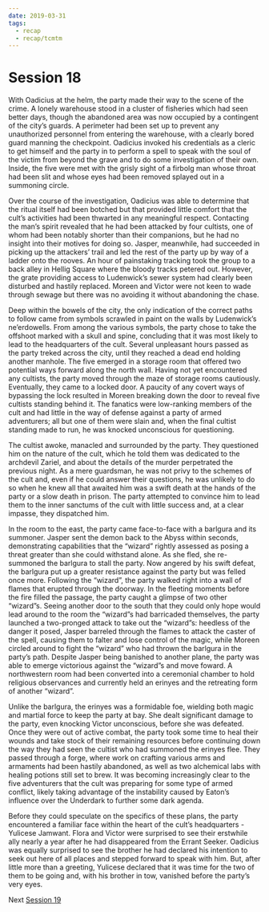 ```yaml
---
date: 2019-03-31
tags:
  - recap
  - recap/tcmtm
---
```

# Session 18

With Oadicius at the helm, the party made their way to the scene of the crime. A lonely warehouse stood in a cluster of fisheries which had seen better days, though the abandoned area was now occupied by a contingent of the city’s guards. A perimeter had been set up to prevent any unauthorized personnel from entering the warehouse, with a clearly bored guard manning the checkpoint. Oadicius invoked his credentials as a cleric to get himself and the party in to perform a spell to speak with the soul of the victim from beyond the grave and to do some investigation of their own. Inside, the five were met with the grisly sight of a firbolg man whose throat had been slit and whose eyes had been removed splayed out in a summoning circle.

Over the course of the investigation, Oadicius was able to determine that the ritual itself had been botched but that provided little comfort that the cult’s activities had been thwarted in any meaningful respect. Contacting the man’s spirit revealed that he had been attacked by four cultists, one of whom had been notably shorter than their companions, but he had no insight into their motives for doing so. Jasper, meanwhile, had succeeded in picking up the attackers’ trail and led the rest of the party up by way of a ladder onto the rooves. An hour of painstaking tracking took the group to a back alley in Hellig Square where the bloody tracks petered out. However, the grate providing access to Ludenwick’s sewer system had clearly been disturbed and hastily replaced. Moreen and Victor were not keen to wade through sewage but there was no avoiding it without abandoning the chase.

Deep within the bowels of the city, the only indication of the correct paths to follow came from symbols scrawled in paint on the walls by Ludenwick’s ne’erdowells. From among the various symbols, the party chose to take the offshoot marked with a skull and spine, concluding that it was most likely to lead to the headquarters of the cult. Several unpleasant hours passed as the party treked across the city, until they reached a dead end holding another manhole. The five emerged in a storage room that offered two potential ways forward along the north wall. Having not yet encountered any cultists, the party moved through the maze of storage rooms cautiously. Eventually, they came to a locked door. A paucity of any covert ways of bypassing the lock resulted in Moreen breaking down the door to reveal five cultists standing behind it. The fanatics were low-ranking members of the cult and had little in the way of defense against a party of armed adventurers; all but one of them were slain and, when the final cultist standing made to run, he was knocked unconscious for questioning.

The cultist awoke, manacled and surrounded by the party. They questioned him on the nature of the cult, which he told them was dedicated to the archdevil Zariel, and about the details of the murder perpetrated the previous night. As a mere guardsman, he was not privy to the schemes of the cult and, even if he could answer their questions, he was unlikely to do so when he knew all that awaited him was a swift death at the hands of the party or a slow death in prison. The party attempted to convince him to lead them to the inner sanctums of the cult with little success and, at a clear impasse, they dispatched him.

In the room to the east, the party came face-to-face with a barlgura and its summoner. Jasper sent the demon back to the Abyss within seconds, demonstrating capabilities that the “wizard” rightly assessed as posing a threat greater than she could withstand alone. As she fled, she re-summoned the barlgura to stall the party. Now angered by his swift defeat, the barlgura put up a greater resistance against the party but was felled once more. Following the “wizard”, the party walked right into a wall of flames that erupted through the doorway. In the fleeting moments before the fire filled the passage, the party caught a glimpse of two other “wizard”s. Seeing another door to the south that they could only hope would lead around to the room the “wizard”s had barricaded themselves, the party launched a two-pronged attack to take out the “wizard”s: heedless of the danger it posed, Jasper barreled through the flames to attack the caster of the spell, causing them to falter and lose control of the magic, while Moreen circled around to fight the “wizard” who had thrown the barlgura in the party’s path. Despite Jasper being banished to another plane, the party was able to emerge victorious against the “wizard”s and move foward. A northwestern room had been converted into a ceremonial chamber to hold religious observances and currently held an erinyes and the retreating form of another “wizard”.

Unlike the barlgura, the erinyes was a formidable foe, wielding both magic and martial force to keep the party at bay. She dealt significant damage to the party, even knocking Victor unconscious, before she was defeated. Once they were out of active combat, the party took some time to heal their wounds and take stock of their remaining resources before continuing down the way they had seen the cultist who had summoned the erinyes flee. They passed through a forge, where work on crafting various arms and armaments had been hastily abandoned, as well as two alchemical labs with healing potions still set to brew. It was becoming increasingly clear to the five adventurers that the cult was preparing for some type of armed conflict, likely taking advantage of the instability caused by Eaton’s influence over the Underdark to further some dark agenda.

Before they could speculate on the specifics of these plans, the party encountered a familiar face within the heart of the cult’s headquarters - Yulicese Jamwant. Flora and Victor were surprised to see their erstwhile ally nearly a year after he had disappeared from the Errant Seeker. Oadicius was equally surprised to see the brother he had declared his intention to seek out here of all places and stepped forward to speak with him. But, after little more than a greeting, Yulicese declared that it was time for the two of them to be going and, with his brother in tow, vanished before the party’s very eyes.

Next
[Session 19](Recaps/Through%20Caverns%20Measureless%20to%20Man/Session%2019.md)